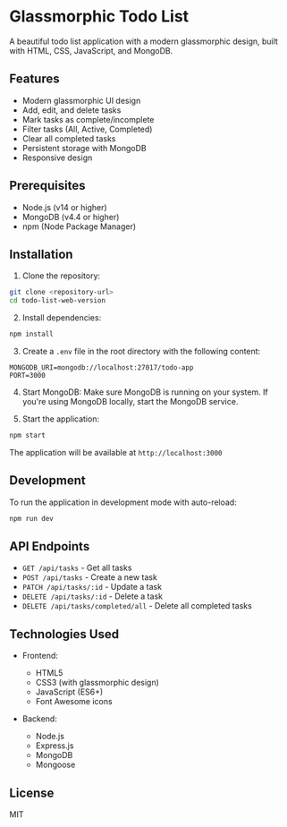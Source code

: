 # Glassmorphic Todo List

A beautiful todo list application with a modern glassmorphic design, built with HTML, CSS, JavaScript, and MongoDB.

## Features

- Modern glassmorphic UI design
- Add, edit, and delete tasks
- Mark tasks as complete/incomplete
- Filter tasks (All, Active, Completed)
- Clear all completed tasks
- Persistent storage with MongoDB
- Responsive design

## Prerequisites

- Node.js (v14 or higher)
- MongoDB (v4.4 or higher)
- npm (Node Package Manager)

## Installation

1. Clone the repository:
```bash
git clone <repository-url>
cd todo-list-web-version
```

2. Install dependencies:
```bash
npm install
```

3. Create a `.env` file in the root directory with the following content:
```
MONGODB_URI=mongodb://localhost:27017/todo-app
PORT=3000
```

4. Start MongoDB:
Make sure MongoDB is running on your system. If you're using MongoDB locally, start the MongoDB service.

5. Start the application:
```bash
npm start
```

The application will be available at `http://localhost:3000`

## Development

To run the application in development mode with auto-reload:
```bash
npm run dev
```

## API Endpoints

- `GET /api/tasks` - Get all tasks
- `POST /api/tasks` - Create a new task
- `PATCH /api/tasks/:id` - Update a task
- `DELETE /api/tasks/:id` - Delete a task
- `DELETE /api/tasks/completed/all` - Delete all completed tasks

## Technologies Used

- Frontend:
  - HTML5
  - CSS3 (with glassmorphic design)
  - JavaScript (ES6+)
  - Font Awesome icons

- Backend:
  - Node.js
  - Express.js
  - MongoDB
  - Mongoose

## License

MIT 